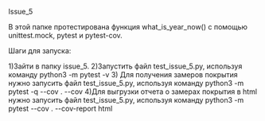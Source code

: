 Issue_5

В этой папке протестирована функция what_is_year_now() с помощью unittest.mock, pytest и pytest-cov.

Шаги для запуска:

1)Зайти в папку issue_5.
2)Запустить файл test_issue_5.py, используя команду python3 -m pytest -v 
3) Для получения замеров покрытия нужно запусить файл test_issue_5.py, используя команду python3 -m pytest -q --cov . --cov
4)Для выгрузки отчета о замерах покрытия в html нужно запусить файл test_issue_5.py, используя команду python3 -m pytest --cov . --cov-report html
